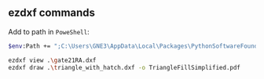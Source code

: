## ezdxf commands

Add to path in `PoweShell`:

```sh
$env:Path += ";C:\Users\GNE3\AppData\Local\Packages\PythonSoftwareFoundation.Python.3.12_qbz5n2kfra8p0\LocalCache\local-packages\Python312\Scripts"
```

```sh
ezdxf view .\gate21RA.dxf
ezdxf draw .\triangle_with_hatch.dxf -o TriangleFillSimplified.pdf
```

